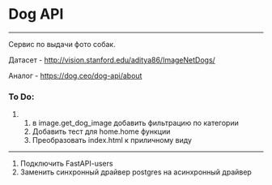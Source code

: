 # Dog API 
***

Сервис по выдачи фото собак. 

Датасет - http://vision.stanford.edu/aditya86/ImageNetDogs/

Аналог - https://dog.ceo/dog-api/about


### To Do:
1.
   1. в image.get_dog_image добавить фильтрацию по категории
   2. Добавить тест для home.home функции
   3. Преобразовать index.html к приличному виду

***
1. Подключить FastAPI-users
2. Заменить синхронный драйвер postgres на асинхронный драйвер
